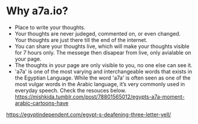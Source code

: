 # Why a7a.io?
* Place to write your thoughts.
* Your thoughts are never judeged, commented on, or even changed. Your thoughts are just there till the end of the internet.
* You can share your thoughts live, which will make your thoughts visible for 7 hours only. The messege then disapear from live, only avialable on your page.
* The thoughts in your page are only visible to you, no one else can see it.
* 'a7a' is one of the most varying and interchangeable words that exists in the Egyptian Language. While the word 'a7a' is often seen as one of the most vulgar words in the Arabic language, it’s very commonly used in everyday speech.  Check the resouces below.
https://mishkida.tumblr.com/post/78801565012/egypts-a7a-moment-arabic-cartoons-have

https://egyptindependent.com/egypt-s-deafening-three-letter-yell/




